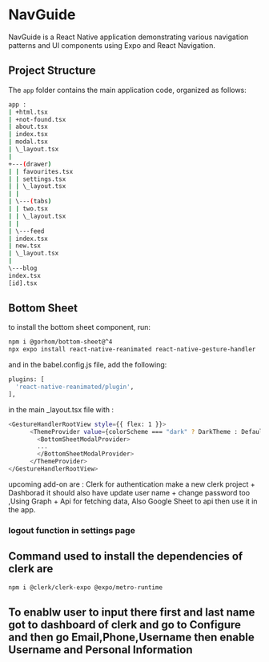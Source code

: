 # NavGuide

NavGuide is a React Native application demonstrating various navigation patterns and UI components using Expo and React Navigation.

## Project Structure

The `app` folder contains the main application code, organized as follows:

```bash
app :
| +html.tsx
| +not-found.tsx
| about.tsx
| index.tsx
| modal.tsx
| \_layout.tsx
|
+---(drawer)
| | favourites.tsx
| | settings.tsx
| | \_layout.tsx
| |
| \---(tabs)
| | two.tsx
| | \_layout.tsx
| |
| \---feed
| index.tsx
| new.tsx
| \_layout.tsx
|
\---blog
index.tsx
[id].tsx
```

## Bottom Sheet

to install the bottom sheet component, run:

```bash
npm i @gorhom/bottom-sheet@^4
npx expo install react-native-reanimated react-native-gesture-handler
```

and in the babel.config.js file, add the following:

```bash
plugins: [
  'react-native-reanimated/plugin',
],
```

in the main \_layout.tsx file with :

```bash
<GestureHandlerRootView style={{ flex: 1 }}>
      <ThemeProvider value={colorScheme === "dark" ? DarkTheme : DefaultTheme}>
        <BottomSheetModalProvider>
        ...
        </BottomSheetModalProvider>
      </ThemeProvider>
</GestureHandlerRootView>
```

upcoming add-on are : Clerk for authentication make a new clerk project + Dashborad it should also have update user name + change password too ,Using Graph + Api for fetching data, Also Google Sheet to api then use it in the app.

### logout function in settings page

## Command used to install the dependencies of clerk are

```bash
npm i @clerk/clerk-expo @expo/metro-runtime
```

## To enablw user to input there first and last name got to dashboard of clerk and go to Configure and then go Email,Phone,Username then enable Username and Personal Information
